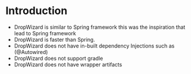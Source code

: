 # Introduction

- DropWizard is similar to Spring framework this was the inspiration that lead to Spring framework
- DropWizard is faster than Spring.
- DropWizard does not have in-built dependency Injections such as (@Autowired)
- DropWizard does not support gradle
- DropWizard does not have wrapper artifacts